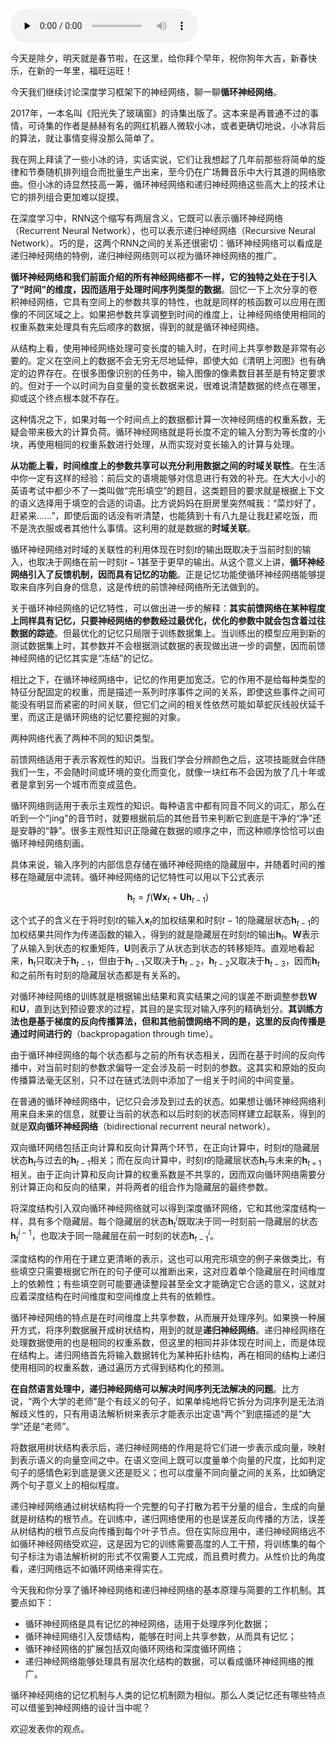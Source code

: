 <audio id="audio" title="30 深度学习框架下的神经网络 | 昨日重现：循环神经网络" controls="" preload="none"><source id="mp3" src="https://static001.geekbang.org/resource/audio/88/94/885a91201944adfc12b8077b5b731994.mp3"></audio>

今天是除夕，明天就是春节啦，在这里，给你拜个早年，祝你狗年大吉，新春快乐，在新的一年里，福旺运旺！

今天我们继续讨论深度学习框架下的神经网络，聊一聊**循环神经网络**。

2017年，一本名叫《阳光失了玻璃窗》的诗集出版了。这本来是再普通不过的事情，可诗集的作者是赫赫有名的网红机器人微软小冰，或者更确切地说，小冰背后的算法，就让事情变得没那么简单了。

我在网上拜读了一些小冰的诗，实话实说，它们让我想起了几年前那些将简单的旋律和节奏随机排列组合而批量生产出来，至今仍在广场舞音乐中大行其道的网络歌曲。但小冰的诗显然技高一筹，循环神经网络和递归神经网络这些高大上的技术让它的排列组合更加难以捉摸。

在深度学习中，RNN这个缩写有两层含义，它既可以表示循环神经网络（Recurrent Neural Network），也可以表示递归神经网络（Recursive Neural Network）。巧的是，这两个RNN之间的关系还很密切：循环神经网络可以看成是递归神经网络的特例，递归神经网络则可以视为循环神经网络的推广。

**循环神经网络和我们前面介绍的所有神经网络都不一样，它的独特之处在于引入了“时间”的维度，因而适用于处理时间序列类型的数据**。回忆一下上次分享的卷积神经网络，它具有空间上的参数共享的特性，也就是同样的核函数可以应用在图像的不同区域之上。如果把参数共享调整到时间的维度上，让神经网络使用相同的权重系数来处理具有先后顺序的数据，得到的就是循环神经网络。

从结构上看，使用神经网络处理可变长度的输入时，在时间上共享参数是非常有必要的。定义在空间上的数据不会无穷无尽地延伸，即使大如《清明上河图》也有确定的边界存在。在很多图像识别的任务中，输入图像的像素数目甚至是有特定要求的。但对于一个以时间为自变量的变长数据来说，很难说清楚数据的终点在哪里，抑或这个终点根本就不存在。

这种情况之下，如果对每一个时间点上的数据都计算一次神经网络的权重系数，无疑会带来极大的计算负荷。循环神经网络就是将长度不定的输入分割为等长度的小块，再使用相同的权重系数进行处理，从而实现对变长输入的计算与处理。

**从功能上看，时间维度上的参数共享可以充分利用数据之间的时域关联性**。在生活中你一定有这样的经验：前后文的语境能够对信息进行有效的补充。在大大小小的英语考试中都少不了一类叫做“完形填空”的题目，这类题目的要求就是根据上下文的语义选择用于填空的合适的词语。比方说妈妈在厨房里突然喊我：“菜炒好了，赶紧来......”，即使后面的话没有听清楚，也能猜到十有八九是让我赶紧吃饭，而不是洗衣服或者其他什么事情。这利用的就是数据的**时域关联**。

循环神经网络对时域的关联性的利用体现在时刻$t$的输出既取决于当前时刻的输入，也取决于网络在前一时刻$t - 1$甚至于更早的输出。从这个意义上讲，**循环神经网络引入了反馈机制，因而具有记忆的功能**。正是记忆功能使循环神经网络能够提取来自序列自身的信息，这是传统的前馈神经网络所无法做到的。

关于循环神经网络的记忆特性，可以做出进一步的解释：**其实前馈网络在某种程度上同样具有记忆，只要神经网络的参数经过最优化，优化的参数中就会包含着过往数据的踪迹**。但最优化的记忆只局限于训练数据集上。当训练出的模型应用到新的测试数据集上时，其参数并不会根据测试数据的表现做出进一步的调整，因而前馈神经网络的记忆其实是“冻结”的记忆。

相比之下，在循环神经网络中，记忆的作用更加宽泛。它的作用不是给每种类型的特征分配固定的权重，而是描述一系列时序事件之间的关系，即使这些事件之间可能没有明显而紧密的时间关联，但它们之间的相关性依然可能如草蛇灰线般伏延千里，而这正是循环网络的记忆要挖掘的对象。

两种网络代表了两种不同的知识类型。

前馈网络适用于表示客观性的知识。当我们学会分辨颜色之后，这项技能就会伴随我们一生，不会随时间或环境的变化而变化，就像一块红布不会因为放了几十年或者是拿到另一个城市而变成蓝色。

循环网络则适用于表示主观性的知识。每种语言中都有同音不同义的词汇，那么在听到一个&quot;jing&quot;的音节时，就要根据前后的其他音节来判断它到底是干净的“净”还是安静的“静”。很多主观性知识正隐藏在数据的顺序之中，而这种顺序恰恰可以由循环神经网络刻画。

具体来说，输入序列的内部信息存储在循环神经网络的隐藏层中，并随着时间的推移在隐藏层中流转。循环神经网络的记忆特性可以用以下公式表示

$$ \mathbf{h}_t = f(\mathbf{W} \mathbf{x}_t + \mathbf{U} \mathbf{h}_{t - 1} ) $$ 

这个式子的含义在于将时刻$t$的输入$\mathbf{x}_t$的加权结果和时刻$t - 1$的隐藏层状态$\mathbf{h}_{t - 1}$的加权结果共同作为传递函数的输入，得到的就是隐藏层在时刻$t$的输出$\mathbf{h}_t$。$\mathbf{W}$表示了从输入到状态的权重矩阵，$\mathbf{U}$则表示了从状态到状态的转移矩阵。直观地看起来，$\mathbf{h}_t$只取决于$\mathbf{h}_{t - 1}$，但由于$\mathbf{h}_{t - 1}$又取决于$\mathbf{h}_{t - 2}$，$\mathbf{h}_{t - 2}$又取决于$\mathbf{h}_{t - 3}$，因而$\mathbf{h}_t$和之前所有时刻的隐藏层状态都是有关系的。

对循环神经网络的训练就是根据输出结果和真实结果之间的误差不断调整参数$\mathbf{W}$和$\mathbf{U}$，直到达到预设要求的过程，其目的是实现对输入序列的精确划分。**其训练方法也是基于梯度的反向传播算法，但和其他前馈网络不同的是，这里的反向传播是通过时间进行的**（backpropagation through time）。

由于循环神经网络的每个状态都与之前的所有状态相关，因而在基于时间的反向传播中，对当前时刻的参数求偏导一定会涉及前一时刻的参数。这其实和原始的反向传播算法毫无区别，只不过在链式法则中添加了一组关于时间的中间变量。

在普通的循环神经网络中，记忆只会涉及到过去的状态。如果想让循环神经网络利用来自未来的信息，就要让当前的状态和以后时刻的状态同样建立起联系，得到的就是**双向循环神经网络**（bidirectional recurrent neural network）。

双向循环网络包括正向计算和反向计算两个环节，在正向计算中，时刻$t$的隐藏层状态$\mathbf{h}_t$与过去的$\mathbf{h}_{t - 1}$相关；而在反向计算中，时刻$t$的隐藏层状态$\mathbf{h}_t$与未来的$\mathbf{h}_{t + 1}$相关。由于正向计算和反向计算的权重系数是不共享的，因而双向循环网络需要分别计算正向和反向的结果，并将两者的组合作为隐藏层的最终参数。

将深度结构引入双向循环神经网络就可以得到深度循环网络，它和其他深度结构一样，具有多个隐藏层。每个隐藏层的状态$\mathbf{h}_t^i$既取决于同一时刻前一隐藏层的状态$\mathbf{h}_t^{i - 1}$，也取决于同一隐藏层在前一时刻的状态$\mathbf{h}_{t - 1}^i$。

深度结构的作用在于建立更清晰的表示，这也可以用完形填空的例子来做类比，有些填空只需要根据它所在的句子便可以推断出来，这对应着单个隐藏层在时间维度上的依赖性；有些填空则可能要通读整段甚至全文才能确定它合适的意义，这就对应着深度结构在时间维度和空间维度上共有的依赖性。

循环神经网络的特点是在时间维度上共享参数，从而展开处理序列。如果换一种展开方式，将序列数据展开成树状结构，用到的就是**递归神经网络**。递归神经网络在处理数据使用的也是相同的权重系数，但这里的相同并非体现在时间上，而是体现在结构上。递归网络首先将输入数据转化为某种拓扑结构，再在相同的结构上递归使用相同的权重系数，通过遍历方式得到结构化的预测。

**在自然语言处理中，递归神经网络可以解决时间序列无法解决的问题**。比方说，“两个大学的老师”是个有歧义的句子，如果单纯地将它拆分为词序列是无法消解歧义性的，只有用语法解析树来表示才能表示出定语“两个”到底描述的是“大学”还是“老师”。

将数据用树状结构表示后，递归神经网络的作用是将它们进一步表示成向量，映射到表示语义的向量空间之中。在语义空间上既可以度量单个向量的尺度，比如判定句子的感情色彩到底是褒义还是贬义；也可以度量不同向量之间的关系，比如确定两个句子意义上的相似程度。

递归神经网络通过树状结构将一个完整的句子打散为若干分量的组合，生成的向量就是树结构的根节点。在训练中，递归网络使用的也是误差反向传播的方法，误差从树结构的根节点反向传播到每个叶子节点。但在实际应用中，递归神经网络远不如循环神经网络受欢迎，这是因为它的训练需要高度的人工干预，将训练集的每个句子标注为语法解析树的形式不仅需要人工完成，而且费时费力。从性价比的角度看，递归网络远不如循环网络来得实在。

今天我和你分享了循环神经网络和递归神经网络的基本原理与简要的工作机制。其要点如下：

- 循环神经网络是具有记忆的神经网络，适用于处理序列化数据；
- 循环神经网络引入反馈结构，能够在时间上共享参数，从而具有记忆；
- 循环神经网络的扩展包括双向循环网络和深度循环网络；
- 递归神经网络能够处理具有层次化结构的数据，可以看成循环神经网络的推广。

循环神经网络的记忆机制与人类的记忆机制颇为相似。那么人类记忆还有哪些特点可以借鉴到神经网络的设计当中呢？

欢迎发表你的观点。

<img src="https://static001.geekbang.org/resource/image/3b/05/3b35d656105e4d355b968f7f292d9a05.jpg" alt="">


